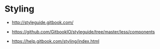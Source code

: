 # Styling

- http://styleguide.gitbook.com/
- https://github.com/GitbookIO/styleguide/tree/master/less/components

- https://help.gitbook.com/styling/index.html
